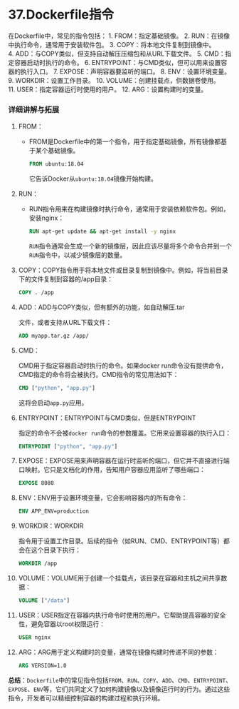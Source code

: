 # 37.Dockerfile指令

在Dockerfile中，常见的指令包括：
1. FROM：指定基础镜像。
2. RUN：在镜像中执行命令，通常用于安装软件包。
3. COPY：将本地文件复制到镜像中。
4. ADD：与COPY类似，但支持自动解压压缩包和从URL下载文件。
5. CMD：指定容器启动时执行的命令。
6. ENTRYPOINT：与CMD类似，但可以用来设置容器的执行入口。
7. EXPOSE：声明容器要监听的端口。
8. ENV：设置环境变量。
9. WORKDIR：设置工作目录。
10. VOLUME：创建挂载点，供数据卷使用。
11. USER：指定容器运行时使用的用户。
12. ARG：设置构建时的变量。

### 详细讲解与拓展

1. FROM：

   - FROM是Dockerfile中的第一个指令，用于指定基础镜像，所有镜像都基于某个基础镜像。

     ```dockerfile
     FROM ubuntu:18.04
     ```

     它告诉Docker从`ubuntu:18.04`镜像开始构建。

2. RUN：

   - RUN指令用来在构建镜像时执行命令，通常用于安装依赖软件包。例如，安装nginx：

     ```dockerfile
     RUN apt-get update && apt-get install -y nginx
     ```

     `RUN`指令通常会生成一个新的镜像层，因此应该尽量将多个命令合并到一个`RUN`指令中，以减少镜像层的数量。

3. COPY：COPY指令用于将本地文件或目录复制到镜像中。例如，将当前目录下的文件复制到容器的/app目录：

   ```dockerfile
   COPY . /app
   ```

4. ADD：ADD与COPY类似，但有额外的功能，如自动解压.tar

   文件，或者支持从URL下载文件：

   ```dockerfile
   ADD myapp.tar.gz /app/
   ```

5. CMD：

   CMD用于指定容器启动时执行的命令。如果docker run命令没有提供命令，CMD指定的命令将会被执行。CMD指令的常见用法如下：

   ```dockerfile
   CMD ["python", "app.py"]
   ```

   这将会启动`app.py`应用。

6. ENTRYPOINT：ENTRYPOINT与CMD类似，但是ENTRYPOINT

   指定的命令不会被`docker run`命令的参数覆盖。它用来设置容器的执行入口：

   ```dockerfile
   ENTRYPOINT ["python", "app.py"]
   ```

7. EXPOSE：EXPOSE用来声明容器在运行时监听的端口，但它并不直接进行端口映射。它只是文档化的作用，告知用户容器应用监听了哪些端口：

   ```dockerfile
   EXPOSE 8080
   ```

8. ENV：ENV用于设置环境变量，它会影响容器内的所有命令：

   ```dockerfile
   ENV APP_ENV=production
   ```

9. WORKDIR：WORKDIR

   指令用于设置工作目录。后续的指令（如RUN、CMD、ENTRYPOINT等）都会在这个目录下执行：

   ```dockerfile
   WORKDIR /app
   ```

10. VOLUME：VOLUME用于创建一个挂载点，该目录在容器和主机之间共享数据：

    ```dockerfile
    VOLUME ["/data"]
    ```

11. USER：USER指定在容器内执行命令时使用的用户。它帮助提高容器的安全性，避免容器以root权限运行：

    ```dockerfile
    USER nginx
    ```

12. ARG：ARG用于定义构建时的变量，通常在镜像构建时传递不同的参数：

    ```dockerfile
    ARG VERSION=1.0
    ```

**总结**：`Dockerfile`中的常见指令包括`FROM`、`RUN`、`COPY`、`ADD`、`CMD`、`ENTRYPOINT`、`EXPOSE`、`ENV`等，它们共同定义了如何构建镜像以及镜像运行时的行为。通过这些指令，开发者可以精细控制容器的构建过程和执行环境。